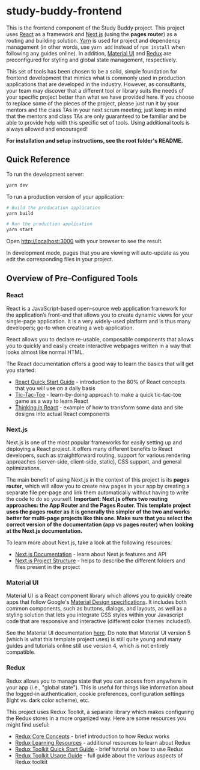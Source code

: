 # study-buddy-frontend

This is the frontend component of the Study Buddy project. This project uses [React](https://react.dev/) as a framework and [Next.js](https://nextjs.org/) (using the **pages router**) as a routing and building solution. [Yarn](https://yarnpkg.com/) is used for project and dependency management (in other words, use `yarn add` instead of `npm install` when following any guides online). In addition, [Material UI](https://mui.com/material-ui/) and [Redux](https://react-redux.js.org/) are preconfigured for styling and global state management, respectively.

This set of tools has been chosen to be a solid, simple foundation for frontend development that mimics what is commonly used in production applications that are developed in the industry. However, as consultants, your team may discover that a different tool or library suits the needs of your specific project better than what we have provided here. If you choose to replace some of the pieces of the project, please just run it by your mentors and the class TAs in your next scrum meeting; just keep in mind that the mentors and class TAs are only guaranteed to be familiar and be able to provide help with this specific set of tools. Using additional tools is always allowed and encouraged!

**For installation and setup instructions, see the root folder's README.**

## Quick Reference

To run the development server:

```bash
yarn dev
```

To run a production version of your application:
```bash
# Build the producation application
yarn build

# Run the production application
yarn start
```

Open [http://localhost:3000](http://localhost:3000) with your browser to see the result.

In development mode, pages that you are viewing will auto-update as you edit the corresponding files in your project.

## Overview of Pre-Configured Tools

### React

React is a JavaScript-based open-source web application framework for the application’s front-end that allows you to create dynamic views for your single-page application. It is a very widely-used platform and is thus many developers; go-to when creating a web application.

React allows you to declare re-usable, composable components that allows you to quickly and easily create interactive webpages written in a way that looks almost like normal HTML.

The React documentation offers a good way to learn the basics that will get you started:

- [React Quick Start Guide](https://react.dev/learn) - introduction to the 80% of React concepts that you will use on a daily basis
- [Tic-Tac-Toe](https://react.dev/learn/tutorial-tic-tac-toe) - learn-by-doing approach to make a quick tic-tac-toe game as a way to learn React
- [Thinking in React](https://react.dev/learn/thinking-in-react) - example of how to transform some data and site designs into actual React components

### Next.js

Next.js is one of the most popular frameworks for easily setting up and deploying a React project. It offers many different benefits to React developers, such as straightforward routing, support for various rendering approaches (server-side, client-side, static), CSS support, and general optimizations.

The main benefit of using Next.js in the context of this project is its **pages router**, which will allow you to create new pages in your app by creating a separate file per-page and link them automatically without having to write the code to do so yourself. **Important: Next.js offers two routing approaches: the App Router and the Pages Router. This template project uses the pages router as it is generally the simpler of the two and works better for multi-page projects like this one. Make sure that you select the correct version of the documentation (app vs pages router) when looking at the Next.js documentation.**

To learn more about Next.js, take a look at the following resources:

- [Next.js Documentation](https://nextjs.org/docs) - learn about Next.js features and API
- [Next.js Project Structure](https://nextjs.org/docs/getting-started/project-structure) - helps to describe the different folders and files present in the project

### Material UI

Material UI is a React component library which allows you to quickly create apps that follow Google's [Material Design specifications](https://m3.material.io/). It includes both common components, such as buttons, dialogs, and layouts, as well as a styling solution that lets you integrate CSS styles within your Javascript code that are responsive and interactive (different color themes included!).

See the Material UI documentation [here](https://mui.com/material-ui/getting-started/). Do note that Material UI version 5 (which is what this template project uses) is still quite young and many guides and tutorials online still use version 4, which is not entirely compatible.

### Redux

Redux allows you to manage state that you can access from anywhere in your app (i.e., "global state"). This is useful for things like information about the logged-in authentication, cookie preferences, configuration settings (light vs. dark color scheme), etc.

This project uses Redux Toolkit, a separate library which makes configuring the Redux stores in a more organized way. Here are some resources you might find useful:

- [Redux Core Concepts](https://redux.js.org/introduction/core-concepts) - brief introduction to how Redux works
- [Redux Learning Resources](https://redux.js.org/introduction/learning-resources) - additional resources to learn about Redux
- [Redux Toolkit Quick Start Guide](https://redux-toolkit.js.org/tutorials/quick-start) - brief tutorial on how to use Redux
- [Redux Toolkit Usage Guide](https://redux-toolkit.js.org/usage/usage-guide) - full guide about the various aspects of Redux toolkit